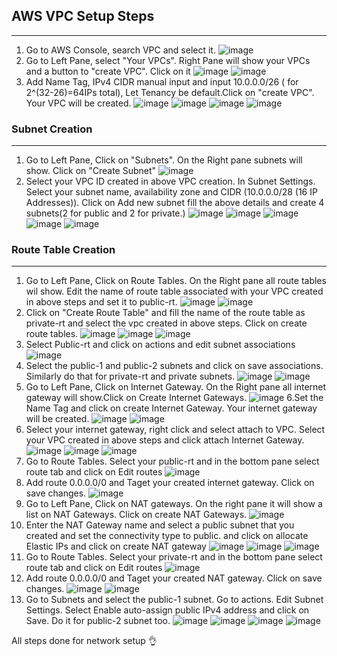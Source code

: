 ## AWS VPC Setup Steps
---------------
1. Go to AWS Console, search VPC and select it.
![image](https://user-images.githubusercontent.com/61924625/147456630-a426989f-ce4b-45b8-9193-afe36310572f.png)
2. Go to Left Pane, select "Your VPCs". Right Pane will show your VPCs and a button to "create VPC". Click on it
![image](https://user-images.githubusercontent.com/61924625/147456852-49c6e340-4e5b-493f-a4b0-923aa0d81d63.png)
![image](https://user-images.githubusercontent.com/61924625/147459245-1ba77bcd-e516-4b41-a49d-76552a885b4d.png)
3. Add Name Tag, IPv4 CIDR manual input and input 10.0.0.0/26 ( for 2^(32-26)=64IPs total), Let Tenancy be default.Click on "create VPC". Your VPC will be created.
![image](https://user-images.githubusercontent.com/61924625/147459558-359905c2-a9c4-40ef-aebf-6d4a3f9b262a.png)
![image](https://user-images.githubusercontent.com/61924625/147459581-c3cd8976-c9ca-4e47-9b29-2e04a8794410.png)
![image](https://user-images.githubusercontent.com/61924625/147459623-e17b231a-b2f3-4e6e-8a96-2f773b0cf94c.png)
![image](https://user-images.githubusercontent.com/61924625/147459660-0b9de8be-384e-4ead-976d-fae4cc411fab.png)

### Subnet Creation
--------------------
1. Go to Left Pane, Click on "Subnets". On the Right pane subnets will show. Click on "Create Subnet"
![image](https://user-images.githubusercontent.com/61924625/147461683-1d6aeee2-0225-4866-b8e6-4b90e0083905.png)
2. Select your VPC ID created in above VPC creation. In Subnet Settings. Select your subnet name, availability zone and CIDR (10.0.0.0/28 (16 IP Addresses)). Click on Add new subnet fill the above details and create 4 subnets(2 for public and 2 for private.)
![image](https://user-images.githubusercontent.com/61924625/147462216-9ee2786e-14f2-4925-a556-796b96b144b5.png)
![image](https://user-images.githubusercontent.com/61924625/147462249-ff7d15ee-2ed5-4ad3-bb21-dfe934268849.png)
![image](https://user-images.githubusercontent.com/61924625/147462275-373fb22a-ba2c-4d1f-9c55-4d3e5ebbbf68.png)
![image](https://user-images.githubusercontent.com/61924625/147462303-80d1bedd-39e2-4dda-a59d-68a78d1f0824.png)
![image](https://user-images.githubusercontent.com/61924625/147462331-3019bc8c-3db3-4c8f-9761-6ae279bcd2cb.png)

### Route Table Creation
-----------------------
1. Go to Left Pane, Click on Route Tables. On the Right pane all route tables wil show. Edit the name of route table associated with your VPC created in above steps and set it to public-rt.
![image](https://user-images.githubusercontent.com/61924625/147462637-1c2f30e8-8126-45f2-87ef-1004db87654c.png)
![image](https://user-images.githubusercontent.com/61924625/147462723-05c7ca75-bae6-4fd3-87a4-8c0382d224f4.png)
2. Click on "Create Route Table" and fill the name of the route table as private-rt and select the vpc created in above steps. Click on create route tables.
![image](https://user-images.githubusercontent.com/61924625/147462965-1337d1b6-c7bc-480d-b85c-713c59943b1f.png)
![image](https://user-images.githubusercontent.com/61924625/147462983-9c5a349f-2bd1-45a4-9f37-93b5827b02f8.png)
![image](https://user-images.githubusercontent.com/61924625/147462993-cf2aa357-16f0-49b8-84ca-6a2d47e1b55f.png)
3. Select Public-rt and click on actions and edit subnet associations
![image](https://user-images.githubusercontent.com/61924625/147463065-801e3098-e999-4691-aa1d-53f895a3f3ca.png)
4. Select the public-1 and public-2 subnets and click on save associations. Similarly do that for private-rt and private subnets.
![image](https://user-images.githubusercontent.com/61924625/147463341-d883f0f9-c79b-4f80-b40a-b0f74e5f92c7.png)
![image](https://user-images.githubusercontent.com/61924625/147463435-0bda239c-a88a-461d-88eb-289cfcbdc7fc.png)
5. Go to Left Pane, Click on Internet Gateway. On the Right pane all internet gateway will show.Click on Create Internet Gateways.
![image](https://user-images.githubusercontent.com/61924625/147463622-33921201-6e0c-4287-996b-eb09555aa45e.png)
6.Set the Name Tag and click on create Internet Gateway. Your internet gateway will be created.
![image](https://user-images.githubusercontent.com/61924625/147463767-410fbc94-d8bd-44c1-ad2f-92c337e7df11.png)
![image](https://user-images.githubusercontent.com/61924625/147463790-2fcde510-faf0-45bf-8eec-ba5b28fd5ef7.png)
7. Select your internet gateway, right click and select attach to VPC. Select your VPC created in above steps and click attach Internet Gateway.
![image](https://user-images.githubusercontent.com/61924625/147463853-ad8e03a5-6375-4c86-ba53-863e5d33bfaf.png)
![image](https://user-images.githubusercontent.com/61924625/147463935-d10c7164-d78f-434f-a414-105a73dd7071.png)
![image](https://user-images.githubusercontent.com/61924625/147463991-f659d77d-7030-4da2-88d7-d86dfd9bee8d.png)
8. Go to Route Tables. Select your public-rt and in the bottom pane select route tab and click on Edit routes
![image](https://user-images.githubusercontent.com/61924625/147464198-a754f5ef-de04-4ead-9904-d12035b568dc.png)
9. Add route 0.0.0.0/0 and Taget your created internet gateway. Click on save changes.
![image](https://user-images.githubusercontent.com/61924625/147464297-e2d93cbd-3568-48bf-b4ba-1d4e78d275e7.png)
10. Go to Left Pane, Click on NAT gateways. On the right pane it will show a list on NAT Gateways. Click on create NAT Gateways.
![image](https://user-images.githubusercontent.com/61924625/147464440-82420bd1-4103-4193-94d8-1bbdc4d2b30c.png)
11. Enter the NAT Gateway name and select a public subnet that you created and set the connectivity type to public. and click on allocate Elastic IPs and click on create NAT gateway
![image](https://user-images.githubusercontent.com/61924625/147464624-dfa3d428-6468-418d-9499-b34711691e80.png)
![image](https://user-images.githubusercontent.com/61924625/147464659-7ac22fa8-59d2-4a0f-9054-0c118173d56e.png)
![image](https://user-images.githubusercontent.com/61924625/147464746-ce6cdebb-3dc8-437e-a01a-20551af3f42a.png)
12. Go to Route Tables. Select your private-rt and in the bottom pane select route tab and click on Edit routes
![image](https://user-images.githubusercontent.com/61924625/147464849-c6a2d7df-769f-4015-8d4a-e41342394a13.png)
13. Add route 0.0.0.0/0 and Taget your created NAT gateway. Click on save changes.
![image](https://user-images.githubusercontent.com/61924625/147464922-d0125c26-c9d4-4cf7-8ea7-2475d480c6b6.png)
![image](https://user-images.githubusercontent.com/61924625/147464940-c958755d-d909-42fb-b394-3a3c3f5d435e.png)
14. Go to Subnets and select the public-1 subnet. Go to actions. Edit Subnet Settings. Select Enable auto-assign public IPv4 address and click on Save. Do it for public-2 subnet too.
![image](https://user-images.githubusercontent.com/61924625/147465162-7050e0b4-3766-429a-9d20-fe7b4e4f9e57.png)
![image](https://user-images.githubusercontent.com/61924625/147465305-f6d363f4-0472-4251-b6ea-e38adb7c5697.png)
![image](https://user-images.githubusercontent.com/61924625/147465330-d70f940a-5c90-4441-8b1e-ca4bac64583f.png)
![image](https://user-images.githubusercontent.com/61924625/147465354-3b6bf60f-8c9d-4d7f-b5cc-d3a6c311b570.png)

All steps done for network setup
👌





